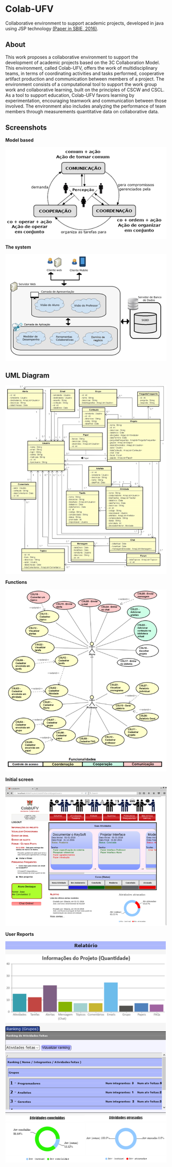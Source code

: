 # Colab-UFV
Collaborative environment to support academic projects, developed in java using JSP technology [(Paper in SBIE, 2016)](https://www.br-ie.org/pub/index.php/sbie/article/view/6830).

About
-----
This work proposes a collaborative environment to support the development of academic projects based on the 3C Collaboration Model. 
This environment, called Colab-UFV, offers the work of multidisciplinary teams, in terms of coordinating activities and tasks performed, cooperative artifact production and communication between members of a project. 
The environment consists of a computational tool to support the work group work and collaborative learning, built on the principles of CSCW and CSCL. 
As a tool to support education, Colab-UFV favors learning by experimentation, encouraging teamwork and communication between those involved. 
The environment also includes analyzing the performance of team members through measurements quantitative data on collaborative data.



Screenshots
-----------


<b>Model based</b>

![GitHub Logo](/images/3c.png)



<b>The system</b>

![GitHub Logo](/images/arctech.png)



UML Diagram
-----------

![GitHub Logo](/images/uml.png)



<b>Functions</b>

![GitHub Logo](/images/uml-caseuse.png)



<b>Initial screen</b>

![GitHub Logo](/images/telaInicial.png)



<b>User Reports</b>

![GitHub Logo](/images/relatorioFinal.png)







